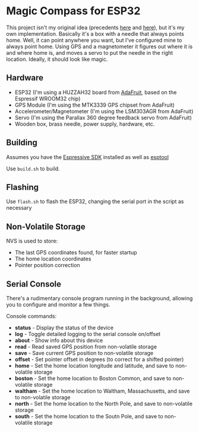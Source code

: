 
# Magic Compass for ESP32

This project isn't my original idea (precedents [here](https://hackaday.com/2016/11/05/personal-compass-points-to-your-spawn-point/) 
 and [here](https://danthegeek.com/2018/10/12/improved-personal-compass/)), but it's my own implementation. Basically it's a box with
a needle that always points home.  Well, it can point anywhere you want, but I've configured
mine to always point home.  Using GPS and a magnetometer it figures out where it is
and where home is, and moves a servo to put the needle in the right location. Ideally, it should
look like magic.

## Hardware
- ESP32 (I'm using a HUZZAH32 board from [AdaFruit](https://www.adafruit.com/), based on the Espressif WROOM32 chip)
- GPS Module (I'm using the MTK3339 GPS chipset from AdaFruit)
- Accelerometer/Magnetometer (I'm using the LSM303AGR from AdaFruit)
- Servo (I'm using the Parallax 360 degree feedback servo from AdaFruit)
- Wooden box, brass needle, power supply, hardware, etc.


## Building
Assumes you have the [Espressive SDK](https://www.espressif.com) installed as well as [esptool](https://github.com/espressif/esptool)

Use `build.sh` to build.

## Flashing
Use `flash.sh` to flash the ESP32, changing the serial port in the script as necessary

## Non-Volatile Storage
NVS is used to store:

* The last GPS coordinates found, for faster startup
* The home location coordinates
* Pointer position correction

## Serial Console
There's a rudimentary console program running in the background, allowing you to configure and monitor a few things.

Console commands:

* **status** - Display the status of the device
* **log** - Toggle detailed logging to the serial console on/offset
* **about** - Show info about this device
* **read** - Read saved GPS position from non-volatile storage
* **save** - Save current GPS position to non-volatile storage
* **offset** - Set pointer offset in degrees (to correct for a shifted pointer)
* **home** - Set the home location longitude and latitude, and save to non-volatile storage
* **boston** - Set the home location to Boston Common, and save to non-volatile storage
* **waltham** - Set the home location to Waltham, Massachusetts, and save to non-volatile storage
* **north** - Set the home location to the North Pole, and save to non-volatile storage
* **south** - Set the home location to the Soutn Pole, and save to non-volatile storage

